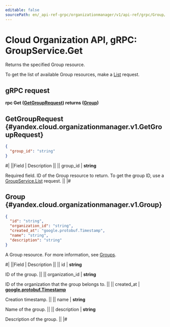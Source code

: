 ```yaml
---
editable: false
sourcePath: en/_api-ref-grpc/organizationmanager/v1/api-ref/grpc/Group/get.md
---
```


# Cloud Organization API, gRPC: GroupService.Get

Returns the specified Group resource.

To get the list of available Group resources, make a [List](/docs/organization/api-ref/grpc/Group/list#List) request.

## gRPC request

**rpc Get ([GetGroupRequest](#yandex.cloud.organizationmanager.v1.GetGroupRequest)) returns ([Group](#yandex.cloud.organizationmanager.v1.Group))**

## GetGroupRequest {#yandex.cloud.organizationmanager.v1.GetGroupRequest}

```json
{
  "group_id": "string"
}
```

#|
||Field | Description ||
|| group_id | **string**

Required field. ID of the Group resource to return.
To get the group ID, use a [GroupService.List](/docs/organization/api-ref/grpc/Group/list#List) request. ||
|#

## Group {#yandex.cloud.organizationmanager.v1.Group}

```json
{
  "id": "string",
  "organization_id": "string",
  "created_at": "google.protobuf.Timestamp",
  "name": "string",
  "description": "string"
}
```

A Group resource.
For more information, see [Groups](/docs/organization/operations/manage-groups).

#|
||Field | Description ||
|| id | **string**

ID of the group. ||
|| organization_id | **string**

ID of the organization that the group belongs to. ||
|| created_at | **[google.protobuf.Timestamp](https://developers.google.com/protocol-buffers/docs/reference/google.protobuf#timestamp)**

Creation timestamp. ||
|| name | **string**

Name of the group. ||
|| description | **string**

Description of the group. ||
|#